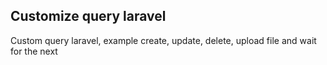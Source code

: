 ## Customize query laravel

Custom query laravel, example create, update, delete, upload file and wait for the next